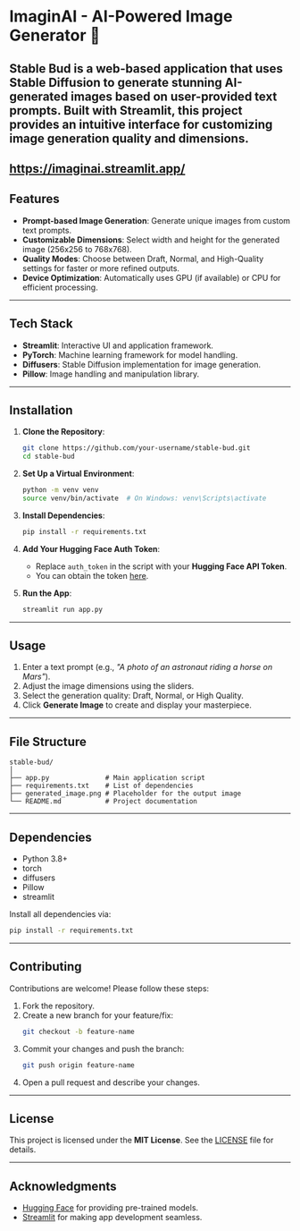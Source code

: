 # ImaginAI - AI-Powered Image Generator 🌌

Stable Bud is a web-based application that uses **Stable Diffusion** to generate stunning AI-generated images based on user-provided text prompts. Built with **Streamlit**, this project provides an intuitive interface for customizing image generation quality and dimensions.
---
   https://imaginai.streamlit.app/
---

## Features
- **Prompt-based Image Generation**: Generate unique images from custom text prompts.
- **Customizable Dimensions**: Select width and height for the generated image (256x256 to 768x768).
- **Quality Modes**: Choose between Draft, Normal, and High-Quality settings for faster or more refined outputs.
- **Device Optimization**: Automatically uses GPU (if available) or CPU for efficient processing.

---

## Tech Stack
- **Streamlit**: Interactive UI and application framework.
- **PyTorch**: Machine learning framework for model handling.
- **Diffusers**: Stable Diffusion implementation for image generation.
- **Pillow**: Image handling and manipulation library.

---

## Installation

1. **Clone the Repository**:
   ```bash
   git clone https://github.com/your-username/stable-bud.git
   cd stable-bud
   ```

2. **Set Up a Virtual Environment**:
   ```bash
   python -m venv venv
   source venv/bin/activate  # On Windows: venv\Scripts\activate
   ```

3. **Install Dependencies**:
   ```bash
   pip install -r requirements.txt
   ```

4. **Add Your Hugging Face Auth Token**:
   - Replace `auth_token` in the script with your **Hugging Face API Token**. 
   - You can obtain the token [here](https://huggingface.co/settings/tokens).

5. **Run the App**:
   ```bash
   streamlit run app.py
   ```

---

## Usage

1. Enter a text prompt (e.g., *"A photo of an astronaut riding a horse on Mars"*).
2. Adjust the image dimensions using the sliders.
3. Select the generation quality: Draft, Normal, or High Quality.
4. Click **Generate Image** to create and display your masterpiece.

---

## File Structure

```
stable-bud/
│
├── app.py              # Main application script
├── requirements.txt    # List of dependencies
├── generated_image.png # Placeholder for the output image
└── README.md           # Project documentation
```

---

## Dependencies

- Python 3.8+
- torch
- diffusers
- Pillow
- streamlit

Install all dependencies via:
```bash
pip install -r requirements.txt
```

---

## Contributing

Contributions are welcome! Please follow these steps:

1. Fork the repository.
2. Create a new branch for your feature/fix:
   ```bash
   git checkout -b feature-name
   ```
3. Commit your changes and push the branch:
   ```bash
   git push origin feature-name
   ```
4. Open a pull request and describe your changes.

---

## License

This project is licensed under the **MIT License**. See the [LICENSE](LICENSE) file for details.

---

## Acknowledgments

- [Hugging Face](https://huggingface.co/) for providing pre-trained models.
- [Streamlit](https://streamlit.io/) for making app development seamless.
